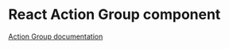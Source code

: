 <!-- @license CC0-1.0 -->

# React Action Group component

[Action Group documentation](../../../css/src/components/action-group/README.md)
